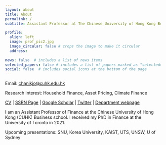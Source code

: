 ```yaml
---
layout: about
title: About
permalink: /
subtitle: Assistant Professor at The Chinese University of Hong Kong Business School

profile:
  align: left
  image: prof_pic2.jpg
  image_circular: false # crops the image to make it circular
  address: 
    
news: false  # includes a list of news items
selected_papers: false # includes a list of papers marked as "selected={true}"
social: false  # includes social icons at the bottom of the page
---
```



Email: <a href = "mailto:chanikjo@cuhk.edu.hk">chanikjo@cuhk.edu.hk</a> 

Research interest: Household Finance, Asset Pricing, Climate Finance


<a href = "../assets/pdf/CV_chanikjo.pdf">CV</a> 
| [SSRN Page](https://papers.ssrn.com/sol3/cf_dev/AbsByAuth.cfm?per_id=2641232) | [Google Scholar](https://scholar.google.com/citations?hl=en&authuser=5&user=4uNaol0AAAAJ) | [Twitter](https://mobile.twitter.com/jo_chanik) | [Department webpage](https://www.bschool.cuhk.edu.hk/staff/jo-chanik/) <br>


I am an Assistant Professor of Finance at the Chinese University of Hong Kong (CUHK) Business school. I received my PhD in Finance at the University of Toronto in 2021.
<br>

Upcoming presentations: SNU, Korea University, KAIST, UTS, UNSW, U of Sydney
